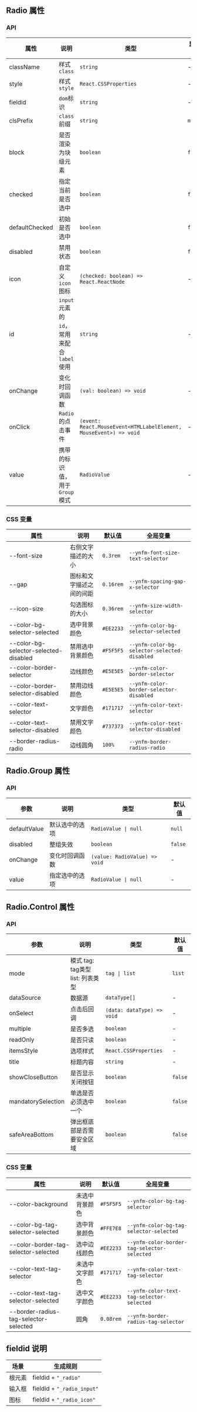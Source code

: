 
## Radio 属性

### API

| 属性             | 说明            | 类型                                                               | 默认值                                                     |
|----------------|---------------|------------------------------------------------------------------|---------------------------------------------------------|
| className      | 样式`class`      | `string`                                           | -                                                       |
| style          | 样式`style`       | `React.CSSProperties `                             | -                                                       |
| fieldid        | `dom`标识         | `string `                                          | -                                                       |
| clsPrefix      | `class`前缀       | `string`                                           | `mui`                                                       |
| block          | 是否渲染为块级元素 | `boolean` | `false`                                                 |
| checked        | 指定当前是否选中 | `boolean` | `false`                                                 |
| defaultChecked | 初始是否选中 | `boolean` | `false`                                                 |
| disabled       | 禁用状态 | `boolean` | `false`                                                 |
| icon           | 自定义 `icon` 图标 | `(checked: boolean) => React.ReactNode` | -                                                       |
| id             | `input` 元素的 `id`，常用来配合 `label` 使用 | `string` | -                                                       |
| onChange       | 变化时回调函数 | `(val: boolean) => void` | -                                                       |
| onClick        | `Radio` 的点击事件 | `(event: React.MouseEvent<HTMLLabelElement, MouseEvent>) => void` | -                                                       |
| value          | 携带的标识值，用于 `Group` 模式 | `RadioValue` | -                                                       |

### CSS 变量

 属性                              | 说明    | 默认值       |全局变量
---------------------------------|-------|-----------|----
| --font-size                     | 右侧文字描述的大小 | `0.3rem`  | `--ynfm-font-size-text-selector`
| --gap                           | 图标和文字描述之间的间距 | `0.16rem` |`--ynfm-spacing-gap-x-selector`
| --icon-size                     | 勾选图标的大小 | `0.36rem` |`--ynfm-size-width-selector`
| --color-bg-selector-selected | 选中背景颜色 | `#EE2233` | `--ynfm-color-bg-selector-selected`
| --color-bg-selector-selected-disabled | 禁用选中背景颜色 | `#F5F5F5` | `--ynfm-color-bg-selector-selected-disabled`
| --color-border-selector     | 边线颜色  | `#E5E5E5` | `--ynfm-color-border-selector`
| --color-border-selector-disabled           | 禁用边线颜色 | `#E5E5E5` | `--ynfm-color-border-selector-disabled`
| --color-text-selector                           | 文字颜色  | `#171717` | `--ynfm-color-text-selector`
| --color-text-selector-disabled        | 禁用文字颜色 | `#737373` | `--ynfm-color-text-selector-disabled`
| --border-radius-radio        | 边线圆角  | `100%`    | `--ynfm-border-radius-radio`

## Radio.Group 属性

### API

| 参数         | 说明           | 类型                          | 默认值  |
| ------------ | -------------- | ----------------------------- | ------- |
| defaultValue | 默认选中的选项 | `RadioValue \| null`          | `null`  |
| disabled     | 整组失效       | `boolean`                     | `false` |
| onChange     | 变化时回调函数 | `(value: RadioValue) => void` | -       |
| value        | 指定选中的选项 | `RadioValue \| null`          | -       |

## Radio.Control 属性

### API

| 参数              | 说明           | 类型                       | 默认值 |
|------------------| -------------- |--------------------------|---|
| mode             | 模式 tag: tag类型 list: 列表类型 | `tag \| list` | `list` |
| dataSource       | 数据源       | `dataType[]`             | - |
| onSelect         | 点击后回调 | `(data: dataType) => void` | - |
| multiple         | 是否多选 | `boolean`                | -     |
| readOnly        | 是否只读 | `boolean`                | -     |
| itemsStyle       | 选项样式 | `React.CSSProperties`    | -     |
| title            | 标题内容 | `string`    | -     |
| showCloseButton  | 是否显示关闭按钮 | `boolean`    | `false`    |
| mandatorySelection | 单选是否必须选中一个 | `boolean`    | `false`    |
| safeAreaBottom | 弹出框底部是否需要安全区域 | `boolean`    | `false`    |

### CSS 变量

 属性                              | 说明    | 默认值       |全局变量
---------------------------------|-------|-----------|----
| --color-background | 未选中背景颜色 | `#F5F5F5` | `--ynfm-color-bg-tag-selector`
| --color-bg-tag-selector-selected | 选中背景颜色 | `#FFE7E8` | `--ynfm-color-bg-tag-selector-selected`
| --color-border-tag-selector-selected     | 选中边线颜色  | `#EE2233` | `--ynfm-color-border-tag-selector-selected`
| --color-text-tag-selector | 未选中文字颜色 | `#171717` | `--ynfm-color-text-tag-selector`
| --color-text-tag-selector-selected    | 选中文字颜色  | `#EE2233` | `--ynfm-color-text-tag-selector-selected`
| --border-radius-tag-selector-selected        | 圆角  | `0.08rem`    | `--ynfm-border-radius-tag-selector`


## fieldid 说明

| 场景             | 生成规则          |
| --------------- | ---------------- |
| 根元素           | fieldid + `"_radio"`         |
| 输入框           | fieldid + `"_radio_input"`         |
| 图标           | fieldid + `"_radio_icon"`         |
